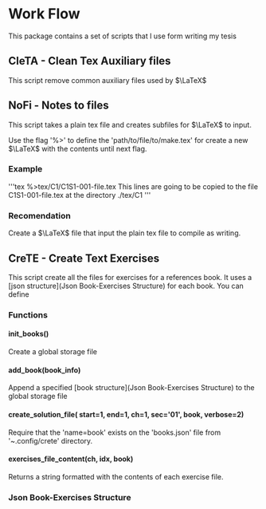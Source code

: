 # Work Flow

This package contains a set of scripts that I use form writing my tesis

## CleTA - Clean Tex Auxiliary files

This script remove common auxiliary files used by $\LaTeX$

## NoFi - Notes to files

This script takes a plain tex file and creates subfiles for $\LaTeX$ to input.

Use the flag '%>' to define the 'path/to/file/to/make.tex' for create a new
$\LaTeX$ with the contents until next flag.

### Example

'''tex
%>tex/C1/C1S1-001-file.tex
This lines are going to be copied to the file C1S1-001-file.tex at the
directory ./tex/C1
'''

### Recomendation

Create a $\LaTeX$ file that input the plain tex file to compile as writing.

## CreTE - Create Text Exercises

This script create all the files for exercises for a references book.
It uses a [json structure](Json Book-Exercises Structure) for each book.
You can define

### Functions

#### init_books()

Create a global storage file

#### add_book(book_info)

Append a specified [book structure](Json Book-Exercises Structure) to the
global storage file

#### create_solution_file( start=1, end=1, ch=1, sec='01', book, verbose=2)

Require that the 'name=book' exists on the 'books.json' file from
'~.config/crete' directory.

#### exercises_file_content(ch, idx, book)

Returns a string formatted with the contents of each exercise file.

### Json Book-Exercises Structure

<!-- ## NoRI - Note Reference Insertion -->

<!-- Script that search for study summary files, fallowing an specific structure -->
<!-- on [YAML](https://yaml.org/) file format, and look for notes on the files. -->
<!-- It returns a string output to [Neovim](https://neovim.io/), the note structure -->
<!-- on the summary file indicates whether is paraphrase o verbatim, so that inset -->
<!-- a $\LaTeX$ quotation reference respectively. -->

<!-- ### Directory expected structure -->

<!-- ``` -->
<!-- ROOT -->
<!-- ├── master.tex -->
<!-- ├── master.bib -->
<!-- ├── lib -->
<!-- │   ├── bibkey-title.pdf -->
<!-- │   └── ... -->
<!-- ├── lec -->
<!-- │   ├── lec_00.tex -->
<!-- │   ├── ... -->
<!-- │   └── lec_NN.tex -->
<!-- ├── res -->
<!-- │   ├── sumary_00.tex -->
<!-- │   ├── ... -->
<!-- │   └── sumary_MM.tex -->
<!-- ├── figures -->
<!-- │   ├── fig-00.pdf -->
<!-- │   ├── fig-00.pdf_tex -->
<!-- │   ├── fig-00.svg -->
<!-- │   └── ... -->
<!-- └── UltiSnips -->
<!--     └── tex.snippets -->
<!-- ``` -->

<!-- ### lib2bib -->

<!-- This script compares all files on lib directory with entries -->
<!-- on master.bib file. If a document on lib directory don't -->
<!-- have a bib entries it proceed to create one. -->

<!-- ### PRISMA 2020 - Register Structure -->

<!-- We use [PRIMA 2020](http://www.prisma-statement.org) for a -->
<!-- systematic review of the scientific article. This protocol -->
<!-- establishes the items to record for each Article Register. -->
<!-- This script interacts with a Data Base where Registers are -->
<!-- recorded. -->

<!-- #### Documentation -->

<!-- This library interacts via CLI and ask to input item by item, -->
<!-- then send the information to the DataBase. More info on (myPRISMA documentation)[myPRISMA.md] -->

<!-- #### To do list -->

<!-- - An interaction to the data base for Summary Notes creation. -->
<!-- - Bib automatic update. -->

<!-- ### Summary Notes structure -->

<!-- The summary consist of easy access files that provides the -->
<!-- notes, connections, ideas and other kinds of information -->
<!-- useful when writing essays. -->

<!-- ```yaml -->
<!-- %YAML 1.2 -->
<!-- --- -->
<!-- Authors: -->
<!--   - [] -->
<!--   - [] -->

<!-- Title: | -->
<!--   The title -->

<!-- Bib: | # citation-key defined on .bib file -->
<!--   citation-key -->

<!-- Keywords: -->
<!--   Article: -->
<!--     - word 1 -->
<!--     - word 2 -->
<!--   Own: -->
<!--   Nucleus: -->

<!-- Objective: | -->
<!--   The objective -->

<!-- Definitions: -->
<!--   Name: -->
<!--     id: -->
<!--     def: | -->
<!--       the definition -->
<!--     ideas: # list of personal conclusions or connections -->
<!--       - | -->
<!--         first idea or conclusion -->
<!--     use: | -->
<!--       examples or descriptions -->
<!--     cite: # references made by authors on the source -->
<!--       '[n],[n+2-n+4]' -->

<!-- Key-Ideas: -->

<!-- Conclusions: -->

<!-- References: # Source references -->
<!--   n: the n reference -->
<!--   n+2: other... -->
<!-- ... -->
<!-- ``` -->

<!-- ### Dependencies -->

<!-- * [Inkscape figure manager](https://github.com/gillescastel/latex-snippets) -->
<!-- * [`rofi`](https://github.com/davatorium/rofi) for a selection dialog -->
